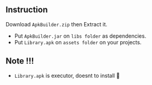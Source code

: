 ## Instruction

Download `ApkBuilder.zip` then Extract it.

- Put `ApkBuilder.jar` on `libs folder` as dependencies.
- Put `Library.apk` on `assets folder` on your projects.

## Note !!!
- `Library.apk` is executor, doesnt to install 🙂
